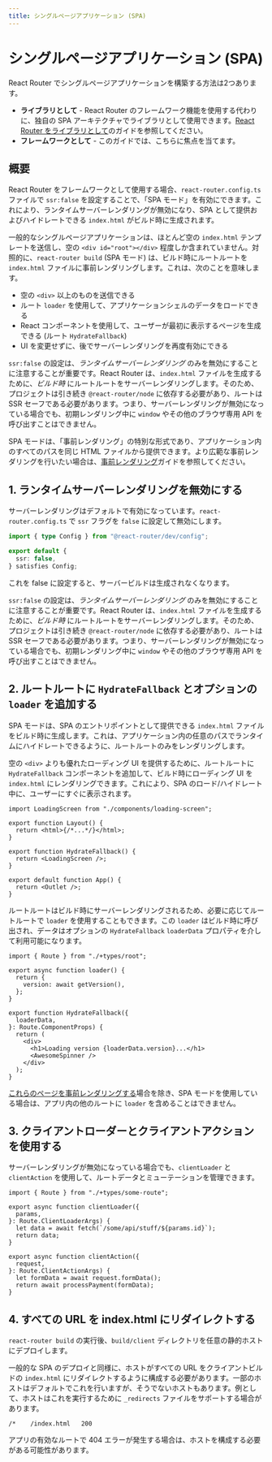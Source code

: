 ```yaml
---
title: シングルページアプリケーション (SPA)
---
```


# シングルページアプリケーション (SPA)

React Router でシングルページアプリケーションを構築する方法は2つあります。

- **ライブラリとして** - React Router のフレームワーク機能を使用する代わりに、独自の SPA アーキテクチャでライブラリとして使用できます。[React Router をライブラリとして](../start/library/installation)のガイドを参照してください。
- **フレームワークとして** - このガイドでは、こちらに焦点を当てます。

## 概要

React Router をフレームワークとして使用する場合、`react-router.config.ts` ファイルで `ssr:false` を設定することで、「SPA モード」を有効にできます。これにより、ランタイムサーバーレンダリングが無効になり、SPA として提供およびハイドレートできる `index.html` がビルド時に生成されます。

一般的なシングルページアプリケーションは、ほとんど空の `index.html` テンプレートを送信し、空の `<div id="root"></div>` 程度しか含まれていません。対照的に、`react-router build` (SPA モード) は、ビルド時にルートルートを `index.html` ファイルに事前レンダリングします。これは、次のことを意味します。

- 空の `<div>` 以上のものを送信できる
- ルート `loader` を使用して、アプリケーションシェルのデータをロードできる
- React コンポーネントを使用して、ユーザーが最初に表示するページを生成できる (ルート `HydrateFallback`)
- UI を変更せずに、後でサーバーレンダリングを再度有効にできる

`ssr:false` の設定は、_ランタイムサーバーレンダリング_ のみを無効にすることに注意することが重要です。React Router は、`index.html` ファイルを生成するために、_ビルド時_ にルートルートをサーバーレンダリングします。そのため、プロジェクトは引き続き `@react-router/node` に依存する必要があり、ルートは SSR セーフである必要があります。つまり、サーバーレンダリングが無効になっている場合でも、初期レンダリング中に `window` やその他のブラウザ専用 API を呼び出すことはできません。

<docs-info>SPA モードは、「事前レンダリング」の特別な形式であり、アプリケーション内のすべてのパスを同じ HTML ファイルから提供できます。より広範な事前レンダリングを行いたい場合は、[事前レンダリング](./pre-rendering)ガイドを参照してください。</docs-info>

## 1. ランタイムサーバーレンダリングを無効にする

サーバーレンダリングはデフォルトで有効になっています。`react-router.config.ts` で `ssr` フラグを `false` に設定して無効にします。

```ts filename=react-router.config.ts lines=[4]
import { type Config } from "@react-router/dev/config";

export default {
  ssr: false,
} satisfies Config;
```

これを false に設定すると、サーバービルドは生成されなくなります。

<docs-info>`ssr:false` の設定は、_ランタイムサーバーレンダリング_ のみを無効にすることに注意することが重要です。React Router は、`index.html` ファイルを生成するために、_ビルド時_ にルートルートをサーバーレンダリングします。そのため、プロジェクトは引き続き `@react-router/node` に依存する必要があり、ルートは SSR セーフである必要があります。つまり、サーバーレンダリングが無効になっている場合でも、初期レンダリング中に `window` やその他のブラウザ専用 API を呼び出すことはできません。</docs-info>

## 2. ルートルートに `HydrateFallback` とオプションの `loader` を追加する

SPA モードは、SPA のエントリポイントとして提供できる `index.html` ファイルをビルド時に生成します。これは、アプリケーション内の任意のパスでランタイムにハイドレートできるように、ルートルートのみをレンダリングします。

空の `<div>` よりも優れたローディング UI を提供するために、ルートルートに `HydrateFallback` コンポーネントを追加して、ビルド時にローディング UI を `index.html` にレンダリングできます。これにより、SPA のロード/ハイドレート中に、ユーザーにすぐに表示されます。

```tsx filename=root.tsx lines=[7-9]
import LoadingScreen from "./components/loading-screen";

export function Layout() {
  return <html>{/*...*/}</html>;
}

export function HydrateFallback() {
  return <LoadingScreen />;
}

export default function App() {
  return <Outlet />;
}
```

ルートルートはビルド時にサーバーレンダリングされるため、必要に応じてルートルートで `loader` を使用することもできます。この `loader` はビルド時に呼び出され、データはオプションの `HydrateFallback` `loaderData` プロパティを介して利用可能になります。

```tsx filename=root.tsx lines=[5,10,14]
import { Route } from "./+types/root";

export async function loader() {
  return {
    version: await getVersion(),
  };
}

export function HydrateFallback({
  loaderData,
}: Route.ComponentProps) {
  return (
    <div>
      <h1>Loading version {loaderData.version}...</h1>
      <AwesomeSpinner />
    </div>
  );
}
```

[これらのページを事前レンダリングする](./pre-rendering)場合を除き、SPA モードを使用している場合は、アプリ内の他のルートに `loader` を含めることはできません。

## 3. クライアントローダーとクライアントアクションを使用する

サーバーレンダリングが無効になっている場合でも、`clientLoader` と `clientAction` を使用して、ルートデータとミューテーションを管理できます。

```tsx filename=some-route.tsx
import { Route } from "./+types/some-route";

export async function clientLoader({
  params,
}: Route.ClientLoaderArgs) {
  let data = await fetch(`/some/api/stuff/${params.id}`);
  return data;
}

export async function clientAction({
  request,
}: Route.ClientActionArgs) {
  let formData = await request.formData();
  return await processPayment(formData);
}
```

## 4. すべての URL を index.html にリダイレクトする

`react-router build` の実行後、`build/client` ディレクトリを任意の静的ホストにデプロイします。

一般的な SPA のデプロイと同様に、ホストがすべての URL をクライアントビルドの `index.html` にリダイレクトするように構成する必要があります。一部のホストはデフォルトでこれを行いますが、そうでないホストもあります。例として、ホストはこれを実行するために `_redirects` ファイルをサポートする場合があります。

```
/*    /index.html   200
```

アプリの有効なルートで 404 エラーが発生する場合は、ホストを構成する必要がある可能性があります。


